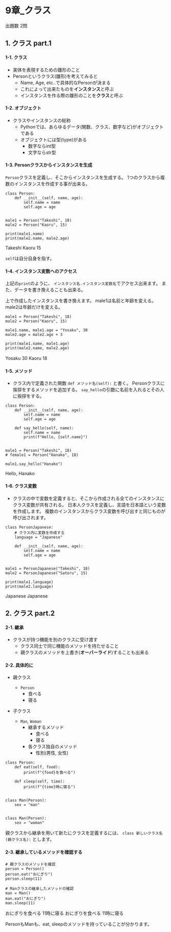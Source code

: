 # 9章_クラス
出題数 2問

## 1. クラス part.1
#### 1-1. クラス
- 実体を表現するための雛形のこと
- Personというクラス(雛形)を考えてみると
  - Name, Age, etc..で具体的なPersonが決まる
  - これによって出来たものを**インスタンス**と呼ぶ
  - インスタンスを作る際の雛形のことを**クラス**と呼ぶ

#### 1-2. オブジェクト
- クラスやインスタンスの総称
  - Pythonでは、あらゆるデータ(関数、クラス、数字など)がオブジェクトである
  - オブジェクトには型(type)がある
    - 数字ならint型
    - 文字ならstr型

#### 1-3. Personクラスからインスタンスを生成
`Person`クラスを定義し、そこからインスタンスを生成する。
1つのクラスから複数のインスタンスを作成する事が出来る。

```python: class
class Person:
    def __init__(self, name, age):
        self.name = name
        self.age = age


male1 = Person("Takeshi", 18)
male2 = Person("Kaoru", 15)

print(male1.name)
print(male2.name, male2.age)
```
Takeshi
Kaoru 15

`self`は自分自身を指す。

#### 1-4. インスタンス変数へのアクセス
上記の`print`のように、
`インスタンス名.インスタンス変数名`でアクセス出来ます。
また、データを書き換えることも出来る。

上で作成したインスタンスを書き換えます。
male1は名前と年齢を変える。
male2は年齢だけを変える。

```python: class
male1 = Person("Takeshi", 18)
male2 = Person("Kaoru", 15)

male1.name, male1.age = "Yosaku", 30
male2.age = male2.age + 3

print(male1.name, male1.age)
print(male2.name, male2.age)
```
Yosaku 30
Kaoru 18
　
#### 1-5. メソッド
- クラス内で定義された関数
`def メソッド名(self):` と書く。
Personクラスに挨拶をするメソッドを追加する。
`say_hello`の引数に名前を入れるとその人に挨拶をする。

```python: method
class Person:
    def __init__(self, name, age):
        self.name = name
        self.age = age

    def say_hello(self, name):
        self.name = name
        print(f"Hello, {self.name}")


male1 = Person("Takeshi", 18)
# female1 = Person("Hanako", 18)

male1.say_hello("Hanako")
```
Hello, Hanako

#### 1-6. クラス変数
- クラスの中で変数を定義すると、そこから作成される全てのインスタンスにクラス変数が共有される。
日本人クラスを定義し、言語を日本語という変数を作成します。
複数のインスタンスからクラス変数を呼び出すと同じものが呼び出されます。

```python: class
class PersonJapanese:
    # クラス内に変数を作成する
    language = "Japanese"

    def __init__(self, name, age):
        self.name = name
        self.age = age


male1 = PersonJapanese("Takeshi", 18)
male2 = PersonJapanese("Satoru", 15)

print(male1.language)
print(male2.language)
```
Japanese
Japanese


## 2. クラス part.2
#### 2-1. 継承
- クラスが持つ機能を別のクラスに受け渡す
  - クラス同士で同じ機能のメソッドを持たせること
  - 親クラスのメソッドを上書き(**オーバーライド**)することも出来る

#### 2-2. 具体的に
- 親クラス
  - `Person`
    - 食べる
    - 寝る

- 子クラス
  - `Man`, `Woman`
    - 継承するメソッド
      - 食べる
      - 寝る
    - 各クラス独自のメソッド
      - 性別(男性, 女性)

```python: inheritance
class Person:
    def eat(self, food):
        print(f"{food}を食べる")

    def sleep(self, time):
        print(f"{time}時に寝る")


class Man(Person):
    sex = "man"


class Man(Person):
    sex = "woman"
```
親クラスから継承を用いて新たにクラスを定義するには、
`class 新しいクラス名(親クラス名):` とします。

#### 2-3. 継承しているメソッドを確認する
```python: inheritance
# 親クラスのメソッドを確認
person = Person()
person.eat("おにぎり")
person.sleep(11)

# Manクラスの継承したメソッドの確認
man = Man()
man.eat("おにぎり")
man.sleep(11)
```
おにぎりを食べる
11時に寝る
おにぎりを食べる
11時に寝る

PersonもManも、eat, sleepのメソッドを持っていることが分かります。


